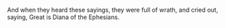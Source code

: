 And when they heard these sayings, they were full of wrath, and cried out, saying, Great is Diana of the Ephesians.

